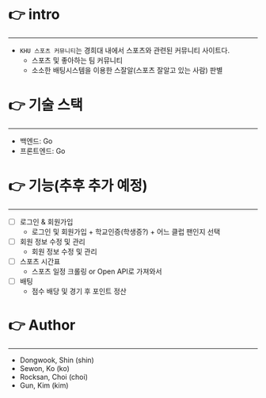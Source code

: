 # 👉 intro
---
- `KHU 스포츠 커뮤니티`는 경희대 내에서 스포츠와 관련된 커뮤니티 사이트다.
    - 스포츠 및 좋아하는 팀 커뮤니티
    - 소소한 배팅시스템을 이용한 스잘알(스포츠 잘알고 있는 사람) 판별

# 👉 기술 스택
---
- 백엔드: Go
- 프론트엔드: Go

# 👉 기능(추후 추가 예정)
---
- [ ] 로그인 & 회원가입
    - 로그인 및 회원가입 + 학교인증(학생증?) + 어느 클럽 팬인지 선택
- [ ] 회원 정보 수정 및 관리
    - 회원 정보 수정 및 관리
- [ ] 스포츠 시간표
    - 스포츠 일정 크롤링 or Open API로 가져와서
- [ ] 배팅
    - 점수 배당 및 경기 후 포인트 정산

# 👉 Author
---
- Dongwook, Shin (shin)
- Sewon, Ko (ko)
- Rocksan, Choi (choi)
- Gun, Kim (kim)
